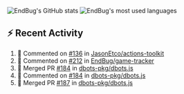 ![EndBug's GitHub stats](https://github-readme-stats.vercel.app/api?username=endbug&show_icons=true&theme=dark)
![EndBug's most used languages](https://github-readme-stats.vercel.app/api/top-langs/?username=endbug&layout=compact&theme=dark)

## ⚡ Recent Activity

<!--START_SECTION:activity-->
1. 💬 Commented on [#136](https://github.com//JasonEtco/actions-toolkit/issues/136) in [JasonEtco/actions-toolkit](https://github.com//JasonEtco/actions-toolkit)
2. 💬 Commented on [#212](https://github.com//EndBug/game-tracker/issues/212) in [EndBug/game-tracker](https://github.com//EndBug/game-tracker)
3. 🎉 Merged PR [#184](https://github.com//dbots-pkg/dbots.js/pull/184) in [dbots-pkg/dbots.js](https://github.com//dbots-pkg/dbots.js)
4. 💬 Commented on [#184](https://github.com//dbots-pkg/dbots.js/issues/184) in [dbots-pkg/dbots.js](https://github.com//dbots-pkg/dbots.js)
5. 🎉 Merged PR [#187](https://github.com//dbots-pkg/dbots.js/pull/187) in [dbots-pkg/dbots.js](https://github.com//dbots-pkg/dbots.js)
<!--END_SECTION:activity-->
